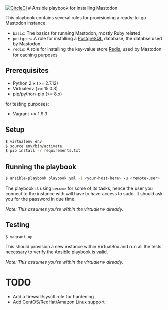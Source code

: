 [![CircleCI](https://circleci.com/gh/tootsuite/mastodon-ansible.svg?style=svg)](https://circleci.com/gh/tootsuite/mastodon-ansible) # Ansible playbook for installing Mastodon

This playbook contains several roles for provisioning a ready-to-go Mastodon instance:

- `basic`: The basics for running Mastodon, mostly Ruby related
- `postgres`: A role for installing a [PostgreSQL](https://www.postgresql.org/) database, the databse used by Mastodon
- `redis`: A role for installing the key-value store [Redis](https://redis.io), used by Mastodon for caching purposes

## Prerequisites

- Python 2.x (>= 2.7.12)
- Virtualenv (>= 15.0.3)
- pip/python-pip (>= 8.x)

for testing purposes:

- Vagrant >= 1.9.3

## Setup

```sh
$ virtualenv env
$ source env/bin/activate
$ pip install -r requirements.txt
```
## Running the playbook

```sh
$ ansible-playbook playbook.yml -i <your-host-here> -u <remote-user>
```

The playbook is using `become` for some of its tasks, hence the user you connect to the instance with will have to have access to sudo. It should ask you for the password in due time.

_Note: This assumes you're within the virtualenv already._

## Testing

```sh
$ vagrant up
```

This should provision a new instance within VirtualBox and run all the tests necessary to verify the Ansible playbook is valid.

_Note: This assumes you're within the virtualenv already._

# TODO

- Add a firewall/sysctl role for hardening
- Add CentOS/RedHat/Amazon Linux support
